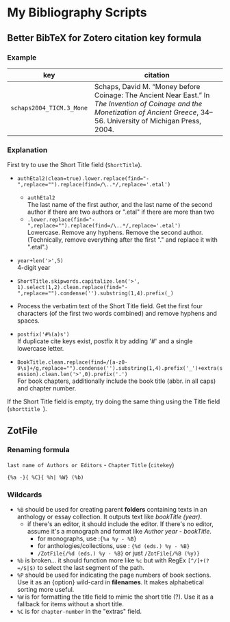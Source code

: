 # My Bibliography Scripts  
## Better BibTeX for Zotero citation key formula  

### Example  

| key | citation |
|---|---|
| `schaps2004_TICM.3_Mone` | Schaps, David M. “Money before Coinage: The Ancient Near East.” In  *The Invention of Coinage and the Monetization of Ancient Greece*, 34–56. University of Michigan Press, 2004. |


### Explanation  

First try to use the Short Title field (`ShortTitle`).

- `authEtal2(clean=true).lower.replace(find="-",replace="").replace(find=/\..*/,replace='.etal')`  
	- `authEtal2`   
	The last name of the first author, and the last name of the second author if there are two authors or ".etal" if there are more than two
	- `.lower.replace(find="-",replace="").replace(find=/\..*/,replace='.etal')`  
	Lowercase. Remove any hyphens. Remove the second author. (Technically, remove everything after the first "." and replace it with ".etal".)   
- `year+len('>',5) `  
	4-digit year
- `ShortTitle.skipwords.capitalize.len('>', 1).select(1,2).clean.replace(find="-",replace="").condense('').substring(1,4).prefix(_)`  
- Process the verbatim text of the Short Title field. Get the first four characters  (of the first two words combined) and remove hyphens and spaces.
- `postfix('#%(a)s')`  
	If duplicate cite keys exist, postfix it by adding '#' and a single lowercase letter.

- `BookTitle.clean.replace(find=/[a-z0-9\s]+/g,replace="").condense('').substring(1,4).prefix('_')+extra(session).clean.len('>',0).prefix('.')`  
	For book chapters, additionally include the book title (abbr. in all caps) and chapter number. 

If the Short Title field is empty, try doing the same thing using the Title field (`shorttitle `).

## ZotFile  

### Renaming formula  

`last name of Authors or Editors` - `Chapter` `Title` (`citekey`) 

```
{%a -}{ %C}{ %h| %W} (%b)
```


### Wildcards

- `%B` should be used for creating parent **folders** containing texts in an anthology or essay collection. It outputs text like *bookTitle (year)*.
    - if there's an editor, it should include the editor. If there's no editor, assume it's a monograph and format like *Author year - bookTitle*. 
        -  for monographs, use :`{%a %y - %B}` 
        - for anthologies/collections, use : `{%d (eds.) %y - %B}`
        - `/ZotFile{/%d (eds.) %y - %B}` or just `/ZotFile{/%B (%y)}`
- `%b` is broken… it should function more like `%c` but with RegEx `[^/]+(?=/$|$)` to select the last segment of the path.
- `%P` should be used for indicating the page numbers of book sections. Use it as an {option} wild-card in **filenames**. It makes alphabetical sorting more useful.
- `%W` is for formatting the title field to mimic the short title (?). Use it as a fallback for items without a short title.
- `%C` is for `chapter-number` in the "extras" field.
